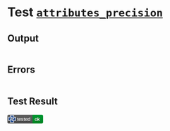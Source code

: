 # Test [`attributes_precision`](/doc/attributes.md#L56)

## Output

```,plain
```

## Errors

```,plain
```

## Test Result

![OK](/doc/.test/attributes_precision.png)
